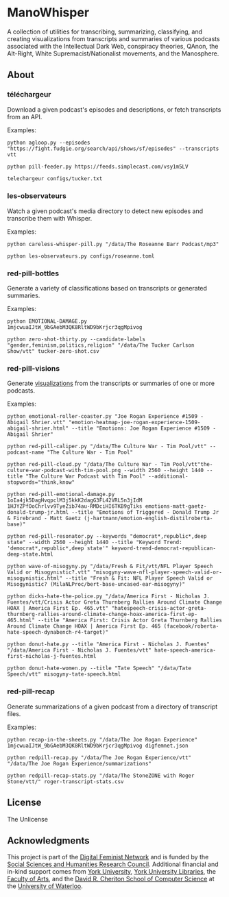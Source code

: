 # ManoWhisper

A collection of utilities for transcribing, summarizing, classifying, and creating visualizations from transcripts and summaries of various podcasts associated with the Intellectual Dark Web, conspiracy theories, QAnon, the Alt-Right, White Supremacist/Nationalist movements, and the Manosphere.

## About

### téléchargeur

Download a given podcast's episodes and descriptions, or fetch transcripts from an API.

Examples:

 ```shell
python agloop.py --episodes "https://fight.fudgie.org/search/api/shows/sf/episodes" --transcripts vtt
```

```shell
python pill-feeder.py https://feeds.simplecast.com/vsy1m5LV
```

```bash
telechargeur configs/tucker.txt
```

### les-observateurs

Watch a given podcast's media directory to detect new episodes and transcribe them with Whisper.

Examples:

```shell
python careless-whisper-pill.py "/data/The Roseanne Barr Podcast/mp3"
```

```shell
python les-observateurs.py configs/roseanne.toml
```

### red-pill-bottles

Generate a variety of classifications based on transcripts or generated summaries.

Examples:

```shell
python EMOTIONAL-DAMAGE.py 1mjcwuaIJtW_9bGAebM3QK8RltWD9bKrjcr3qgMpivog
```

```shell
python zero-shot-thirty.py --candidate-labels "gender,feminism,politics,religion" "/data/The Tucker Carlson Show/vtt" tucker-zero-shot.csv
```

### red-pill-visions

Generate [visualizations](https://ruebot.net/visualizations/mano-whisper/) from the transcripts or summaries of one or more podcasts.

Examples:

```shell
python emotional-roller-coaster.py "Joe Rogan Experience #1509 - Abigail Shrier.vtt" "emotion-heatmap-joe-rogan-experience-1509-abigail-shrier.html" --title "Emotions: Joe Rogan Experience #1509 - Abigail Shrier"
```

```shell
python red-pill-caliper.py "/data/The Culture War - Tim Pool/vtt" --podcast-name "The Culture War - Tim Pool"
```

```shell
python red-pill-cloud.py "/data/The Culture War - Tim Pool/vtt"the-culture-war-podcast-with-tim-pool.png --width 2560 --height 1440 --title "The Culture War Podcast with Tim Pool" --additional-stopwords="think,know"
```

```shell
python red-pill-emotional-damage.py 1oIa4jk5DagHvqpclM3j5kkK2dagG3FL42VRL5n3jIdM 1HJYZPfOoChrlvv9TyeZib74au-RMDciHI6TKB9gTiks emotions-matt-gaetz-donald-trump-jr.html --title "Emotions of Triggered - Donald Trump Jr & Firebrand - Matt Gaetz (j-hartmann/emotion-english-distilroberta-base)"
```

```shell
python red-pill-resonator.py --keywords "democrat*,republic*,deep state" --width 2560 --height 1440 --title "Keyword Trend: 'democrat*,republic*,deep state'" keyword-trend-democrat-republican-deep-state.html
```

```shell
python wave-of-misogyny.py "/data/Fresh & Fit/vtt/NFL Player Speech Valid or Misogynistic?.vtt" "misogyny-wave-nfl-player-speech-valid-or-misogynistic.html" --title "Fresh & Fit: NFL Player Speech Valid or Misogynistic? (MilaNLProc/bert-base-uncased-ear-misogyny)"
```

```shell
python dicks-hate-the-police.py "/data/America First - Nicholas J. Fuentes/vtt/Crisis Actor Greta Thurnberg Rallies Around Climate Change HOAX | America First Ep. 465.vtt" "hatespeech-crisis-actor-greta-thurnberg-rallies-around-climate-change-hoax-america-first-ep-465.html" --title "America First: Crisis Actor Greta Thurnberg Rallies Around Climate Change HOAX | America First Ep. 465 (facebook/roberta-hate-speech-dynabench-r4-target)"
```

```shell
python donut-hate.py --title "America First - Nicholas J. Fuentes" "/data/America First - Nicholas J. Fuentes/vtt" hate-speech-america-first-nicholas-j-fuentes.html
```

```shell
python donut-hate-women.py --title "Tate Speech" "/data/Tate Speech/vtt" misogyny-tate-speech.html
```

### red-pill-recap

Generate summarizations of a given podcast from a directory of transcript files.

Examples:

```shell
python recap-in-the-sheets.py "/data/The Joe Rogan Experience" 1mjcwuaIJtW_9bGAebM3QK8RltWD9bKrjcr3qgMpivog digfemnet.json
```

```shell
python redpill-recap.py "/data/The Joe Rogan Experience/vtt" "/data/The Joe Rogan Experience/summarizations"
```

```shell
python redpill-recap-stats.py "/data/The StoneZONE with Roger Stone/vtt/" roger-transcript-stats.csv
```

## License

The Unlicense

## Acknowledgments

This project is part of the [Digital Feminist Network](https://digfemnet.org/) and is funded by the [Social Sciences and Humanities Research Council](https://www.sshrc-crsh.gc.ca/). Additional financial and in-kind support comes from [York University](https://www.yorku.ca/), [York University Libraries](https://www.library.yorku.ca/web/), the [Faculty of Arts](https://uwaterloo.ca/arts/), and the [David R. Cheriton School of Computer Science](https://cs.uwaterloo.ca/) at the [University of Waterloo](https://uwaterloo.ca/).

